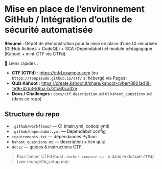 # Mise en place de l’environnement GitHub / Intégration d’outils de sécurité automatisée

**Résumé** : Dépôt de démonstration pour la mise en place d’une CI sécurisée (GitHub Actions + CodeQL) + SCA (Dependabot) et module pédagogique (Kahoot + mini-CTF via CTFd).

🔗 Liens rapides :
- **CTF (CTFd)** : https://ctfd.example.com (ou `https://tonpseudo.github.io/ctf/` si hébergé via Pages)  
- **Quiz Kahoot** : https://create.kahoot.it/share/kahoot-cyber/8801ad18-1e16-42b3-89ba-b731c60ca02e
- **Docs / Challenges** : `docs/ctf_description.md` et `kahoot_questions.md` (dans ce repo)

## Structure du repo
- `.github/workflows/` — CI (main.yml, codeql.yml)  
- `.github/dependabot.yml` — Dependabot config  
- `requirements.txt` — dépendances Python  
- `kahoot_questions.md` — description + lien quiz  
- `docs/` — guides & instructions CTF

> Pour lancer CTFd local : `docker-compose up -d` dans le dossier `CTFd/` (voir docs/ctfd_setup.md)

